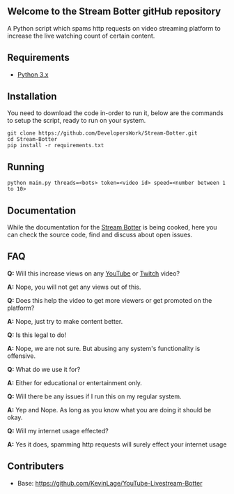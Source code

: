 ## Welcome to the Stream Botter gitHub repository

A Python script which spams http requests on video streaming platform to increase the live watching count of certain content.

## Requirements

- [Python 3.x](https://www.python.org/)

## Installation

You need to download the code in-order to run it, below are the commands to setup the script, ready to run on your system.

```
git clone https://github.com/DevelopersWork/Stream-Botter.git
cd Stream-Botter
pip install -r requirements.txt
```

## Running

```
python main.py threads=<bots> token=<video id> speed=<number between 1 to 10>
```

## Documentation

While the documentation for the [Stream Botter](https://github.com/DevelopersWork/YouTube-Livestream-Botter) is being cooked, here you can check the source code, find and discuss about open issues.

## FAQ
  
  **Q:** Will this increase views on any [YouTube](https://youtube.com/developerswork) or [Twitch](https://twitch.tv/developerswork) video?

  **A:** Nope, you will not get any views out of this. 
  
  **Q:** Does this help the video to get more viewers or get promoted on the platform?
  
  **A:** Nope, just try to make content better. 

  **Q:** Is this legal to do!
  
  **A:** Nope, we are not sure. But abusing any system's functionality is offensive. 

  **Q:** What do we use it for?
  
  **A:** Either for educational or entertainment only. 

  **Q:** Will there be any issues if I run this on my regular system.
  
  **A:** Yep and Nope. As long as you know what you are doing it should be okay.

  **Q:** Will my internet usage effected?
  
  **A:** Yes it does, spamming http requests will surely effect your internet usage

## Contributers
- Base: https://github.com/KevinLage/YouTube-Livestream-Botter
